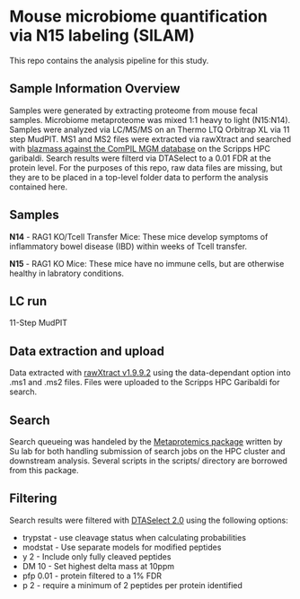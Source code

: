 # Mouse microbiome quantification via N15 labeling (SILAM)

This repo contains the analysis pipeline for this study.

## Sample Information Overview

Samples were generated by extracting proteome from mouse fecal samples.
Microbiome metaproteome was mixed 1:1 heavy to light (N15:N14).
Samples were analyzed via LC/MS/MS on an Thermo LTQ Orbitrap XL
via 11 step MudPIT.  MS1 and MS2 files were extracted via rawXtract
and searched with [blazmass against the ComPIL MGM database](https://github.com/sandipchatterjee/blazmass_compil)
on the Scripps HPC garibaldi.  Search results were filterd via DTASelect
to a 0.01 FDR at the protein level.  For the purposes of this repo,
raw data files are missing, but they are to be placed in a top-level
folder data to perform the analysis contained here.

## Samples

**N14** - RAG1 KO/Tcell Transfer Mice:  These mice develop symptoms of
inflammatory bowel disease (IBD) within weeks of Tcell transfer.

**N15** - RAG1 KO Mice: These mice have no immune cells, but are otherwise
healthy in labratory conditions.

## LC run

11-Step MudPIT

## Data extraction and upload

Data extracted with [rawXtract v1.9.9.2](http://www.scripps.edu/yates/?page_id=17) 
using the data-dependant option into .ms1 and .ms2 files. Files were uploaded to
the Scripps HPC Garibaldi for search.

## Search

Search queueing was handeled by the [Metaprotemics package](https://bitbucket.org/sulab/metaproteomics)
written by Su lab for both handling submission of search jobs on the HPC cluster
and downstream analysis.  Several scripts in the scripts/ directory are borrowed
from this package.

## Filtering

Search results were filtered with [DTASelect 2.0](http://www.scripps.edu/yates/?page_id=17)
using the following options:

- trypstat - use cleavage status when calculating probabilities
- modstat - Use separate models for modified peptides
- y 2 - Include only fully cleaved peptides
- DM 10 - Set highest delta mass at 10ppm
- pfp 0.01 - protein filtered to a 1% FDR
- p 2 - require a minimum of 2 peptides per protein identified
